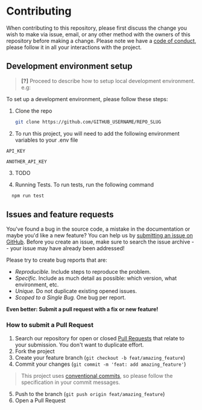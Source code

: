 # Contributing

When contributing to this repository, please first discuss the change you wish to make via issue, email, or any other
method with the owners of this repository before making a change. Please note we have
a [code of conduct](CODE_OF_CONDUCT.md), please follow it in all your interactions with the project.

## Development environment setup

> **[?]**
> Proceed to describe how to setup local development environment.
> e.g:

To set up a development environment, please follow these steps:

1. Clone the repo

   ```sh
   git clone https://github.com/GITHUB_USERNAME/REPO_SLUG
   ```

2. To run this project, you will need to add the following environment variables to your .env file

`API_KEY`

`ANOTHER_API_KEY`

3. TODO

4. Running Tests. To run tests, run the following command

```bash
  npm run test
```

## Issues and feature requests

You've found a bug in the source code, a mistake in the documentation or maybe you'd like a new feature? You can help us
by [submitting an issue on GitHub](https://github.com/GITHUB_USERNAME/REPO_SLUG/issues). Before you create an issue,
make sure to search the issue archive -- your issue may have already been addressed!

Please try to create bug reports that are:

- _Reproducible._ Include steps to reproduce the problem.
- _Specific._ Include as much detail as possible: which version, what environment, etc.
- _Unique._ Do not duplicate existing opened issues.
- _Scoped to a Single Bug._ One bug per report.

**Even better: Submit a pull request with a fix or new feature!**

### How to submit a Pull Request

1. Search our repository for open or closed
   [Pull Requests](https://github.com/GITHUB_USERNAME/REPO_SLUG/pulls)
   that relate to your submission. You don't want to duplicate effort.
2. Fork the project
3. Create your feature branch (`git checkout -b feat/amazing_feature`)
4. Commit your changes (`git commit -m 'feat: add amazing_feature'`)

> This project uses [conventional commits](https://www.conventionalcommits.org), so please follow the specification in your commit messages.

5. Push to the branch (`git push origin feat/amazing_feature`)
6. Open a Pull Request
